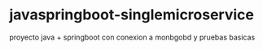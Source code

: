 # javaspringboot-singlemicroservice
proyecto java + springboot con conexion a monbgobd y pruebas basicas
